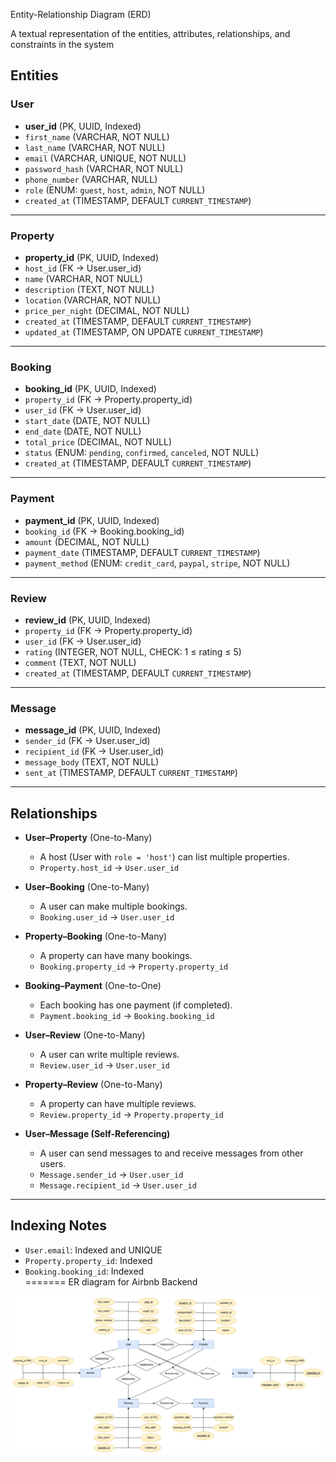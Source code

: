 Entity-Relationship Diagram (ERD)

A textual representation of the entities, attributes, relationships, and constraints in the system

## Entities

### User
- **user_id** (PK, UUID, Indexed)  
- `first_name` (VARCHAR, NOT NULL)  
- `last_name` (VARCHAR, NOT NULL)  
- `email` (VARCHAR, UNIQUE, NOT NULL)  
- `password_hash` (VARCHAR, NOT NULL)  
- `phone_number` (VARCHAR, NULL)  
- `role` (ENUM: `guest`, `host`, `admin`, NOT NULL)  
- `created_at` (TIMESTAMP, DEFAULT `CURRENT_TIMESTAMP`)  

---

### Property
- **property_id** (PK, UUID, Indexed)  
- `host_id` (FK → User.user_id)  
- `name` (VARCHAR, NOT NULL)  
- `description` (TEXT, NOT NULL)  
- `location` (VARCHAR, NOT NULL)  
- `price_per_night` (DECIMAL, NOT NULL)  
- `created_at` (TIMESTAMP, DEFAULT `CURRENT_TIMESTAMP`)  
- `updated_at` (TIMESTAMP, ON UPDATE `CURRENT_TIMESTAMP`)  

---

### Booking
- **booking_id** (PK, UUID, Indexed)  
- `property_id` (FK → Property.property_id)  
- `user_id` (FK → User.user_id)  
- `start_date` (DATE, NOT NULL)  
- `end_date` (DATE, NOT NULL)  
- `total_price` (DECIMAL, NOT NULL)  
- `status` (ENUM: `pending`, `confirmed`, `canceled`, NOT NULL)  
- `created_at` (TIMESTAMP, DEFAULT `CURRENT_TIMESTAMP`)  

---

### Payment
- **payment_id** (PK, UUID, Indexed)  
- `booking_id` (FK → Booking.booking_id)  
- `amount` (DECIMAL, NOT NULL)  
- `payment_date` (TIMESTAMP, DEFAULT `CURRENT_TIMESTAMP`)  
- `payment_method` (ENUM: `credit_card`, `paypal`, `stripe`, NOT NULL)  

---

### Review
- **review_id** (PK, UUID, Indexed)  
- `property_id` (FK → Property.property_id)  
- `user_id` (FK → User.user_id)  
- `rating` (INTEGER, NOT NULL, CHECK: 1 ≤ rating ≤ 5)  
- `comment` (TEXT, NOT NULL)  
- `created_at` (TIMESTAMP, DEFAULT `CURRENT_TIMESTAMP`)  

---

### Message
- **message_id** (PK, UUID, Indexed)  
- `sender_id` (FK → User.user_id)  
- `recipient_id` (FK → User.user_id)  
- `message_body` (TEXT, NOT NULL)  
- `sent_at` (TIMESTAMP, DEFAULT `CURRENT_TIMESTAMP`)  

---

## Relationships

- **User–Property** (One-to-Many)  
  - A host (User with `role = 'host'`) can list multiple properties.  
  - `Property.host_id` → `User.user_id`

- **User–Booking** (One-to-Many)  
  - A user can make multiple bookings.  
  - `Booking.user_id` → `User.user_id`

- **Property–Booking** (One-to-Many)  
  - A property can have many bookings.  
  - `Booking.property_id` → `Property.property_id`

- **Booking–Payment** (One-to-One)  
  - Each booking has one payment (if completed).  
  - `Payment.booking_id` → `Booking.booking_id`

- **User–Review** (One-to-Many)  
  - A user can write multiple reviews.  
  - `Review.user_id` → `User.user_id`

- **Property–Review** (One-to-Many)  
  - A property can have multiple reviews.  
  - `Review.property_id` → `Property.property_id`

- **User–Message (Self-Referencing)**  
  - A user can send messages to and receive messages from other users.  
  - `Message.sender_id` → `User.user_id`  
  - `Message.recipient_id` → `User.user_id`  

---

## Indexing Notes

- `User.email`: Indexed and UNIQUE  
- `Property.property_id`: Indexed  
- `Booking.booking_id`: Indexed  
=======
ER diagram for Airbnb Backend
<img src="erd_airbnb.drawio.png"/>
